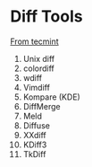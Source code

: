 # Diff Tools

[From tecmint](https://www.tecmint.com/best-linux-file-diff-tools-comparison/)

1. Unix diff
2. colordiff
3. wdiff
4. Vimdiff
5. Kompare (KDE)
6. DiffMerge
7. Meld
8. Diffuse
9. XXdiff
10. KDiff3
11. TkDiff
